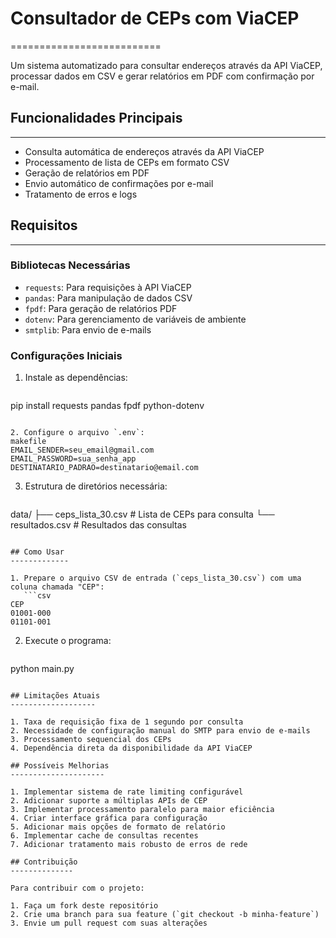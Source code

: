 # Consultador de CEPs com ViaCEP
==========================

Um sistema automatizado para consultar endereços através da API ViaCEP, processar dados em CSV e gerar relatórios em PDF com confirmação por e-mail.

## Funcionalidades Principais
---------------------------

- Consulta automática de endereços através da API ViaCEP
- Processamento de lista de CEPs em formato CSV
- Geração de relatórios em PDF
- Envio automático de confirmações por e-mail
- Tratamento de erros e logs

## Requisitos
-------------

### Bibliotecas Necessárias

* `requests`: Para requisições à API ViaCEP
* `pandas`: Para manipulação de dados CSV
* `fpdf`: Para geração de relatórios PDF
* `dotenv`: Para gerenciamento de variáveis de ambiente
* `smtplib`: Para envio de e-mails

### Configurações Iniciais

1. Instale as dependências:
   ```bash
pip install requests pandas fpdf python-dotenv
```

2. Configure o arquivo `.env`:
makefile
EMAIL_SENDER=seu_email@gmail.com
EMAIL_PASSWORD=sua_senha_app
DESTINATARIO_PADRAO=destinatario@email.com
```

3. Estrutura de diretórios necessária:
   ```
data/
├── ceps_lista_30.csv  # Lista de CEPs para consulta
└── resultados.csv     # Resultados das consultas
```

## Como Usar
-------------

1. Prepare o arquivo CSV de entrada (`ceps_lista_30.csv`) com uma coluna chamada "CEP":
   ```csv
CEP
01001-000
01101-001
```

2. Execute o programa:
   ```bash
python main.py
```

## Limitações Atuais
-------------------

1. Taxa de requisição fixa de 1 segundo por consulta
2. Necessidade de configuração manual do SMTP para envio de e-mails
3. Processamento sequencial dos CEPs
4. Dependência direta da disponibilidade da API ViaCEP

## Possíveis Melhorias
---------------------

1. Implementar sistema de rate limiting configurável
2. Adicionar suporte a múltiplas APIs de CEP
3. Implementar processamento paralelo para maior eficiência
4. Criar interface gráfica para configuração
5. Adicionar mais opções de formato de relatório
6. Implementar cache de consultas recentes
7. Adicionar tratamento mais robusto de erros de rede

## Contribuição
--------------

Para contribuir com o projeto:

1. Faça um fork deste repositório
2. Crie uma branch para sua feature (`git checkout -b minha-feature`)
3. Envie um pull request com suas alterações

